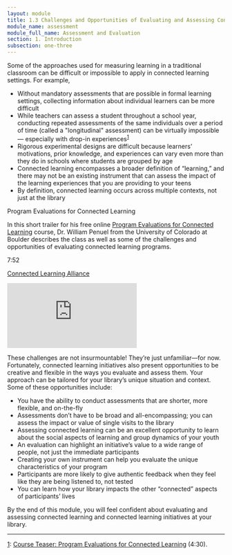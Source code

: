 ```yaml
---
layout: module
title: 1.3 Challenges and Opportunities of Evaluating and Assessing Connected Learning
module_name: assessment
module_full_name: Assessment and Evaluation
section: 1. Introduction
subsection: one-three
---
```


Some of the approaches used for measuring learning in a traditional classroom can be difficult or impossible to apply in connected learning settings. For example, 
- Without mandatory assessments that are possible in formal learning settings, collecting information about individual learners can be more difficult
- While teachers can assess a student throughout a school year, conducting repeated assessments of the same individuals over a period of time (called a "longitudinal" assessment) can be virtually impossible — especially with drop-in experiences<sup><a href="#fn1" name="1">1</a></sup> 
- Rigorous experimental designs are difficult because learners’ motivations, prior knowledge, and experiences can vary even more than they do in schools where students are grouped by age 
- Connected learning encompasses a broader definition of “learning,” and there may not be an existing instrument that can assess the impact of the learning experiences that you are providing to your teens 
- By definition, connected learning occurs across multiple contexts, not just at the library 

<div class="explanatory">
  <p class="box-title">Program Evaluations for Connected Learning</p>
  <p>In this short trailer for his free online <a href="https://dmlcommons.net/2016-course/">Program Evaluations for Connected Learning</a> course, Dr. William Penuel from the University of Colorado at Boulder describes the class as well as some of the challenges and opportunities of evaluating connected learning programs.</p>
  <p class="videotime">7:52</p> <p class="source"><a href="https://www.youtube.com/channel/UCK3lhPDfexvG10DUROwVVhw" class="external">Connected Learning Alliance</a></p>
  <div class="video">
<iframe src="https://www.youtube.com/embed/u6rguxNk8kY" frameborder="0" allow="autoplay; encrypted-media" allowfullscreen></iframe></div>
  </div>

These challenges are not insurmountable! They’re just unfamiliar—for now. Fortunately, connected learning initiatives also present opportunities to be creative and flexible in the ways you evaluate and assess them. Your approach can be tailored for your library’s unique situation and context. Some of these opportunities include:  
- You have the ability to conduct assessments that are shorter, more flexible, and on-the-fly 
- Assessments don’t have to be broad and all-encompassing; you can assess the impact or value of single visits to the library 
- Assessing connected learning can be an excellent opportunity to learn about the social aspects of learning and group dynamics of your youth 
- An evaluation can highlight an initiative’s value to a wide range of people, not just the immediate participants 
- Creating your own instrument can help you evaluate the unique characteristics of your program 
- Participants are more likely to give authentic feedback when they feel like they are being listened to, not tested 
- You can learn how your library impacts the other “connected” aspects of participants’ lives 

By the end of this module, you will feel confident about evaluating and assessing connected learning and connected learning initiatives at your library.  

<hr/>

<a name="fn1" href="#1">1</a>: [Course Teaser: Program Evaluations for Connected Learning](https://youtu.be/u6rguxNk8kY) (4:30). 
